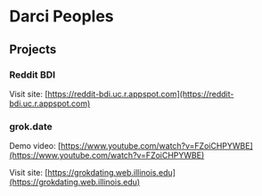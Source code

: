 # Darci Peoples
## Projects
### Reddit BDI
Visit site: [https://reddit-bdi.uc.r.appspot.com](https://reddit-bdi.uc.r.appspot.com)

### grok.date
Demo video: [https://www.youtube.com/watch?v=FZoiCHPYWBE](https://www.youtube.com/watch?v=FZoiCHPYWBE)

Visit site: [https://grokdating.web.illinois.edu](https://grokdating.web.illinois.edu)
